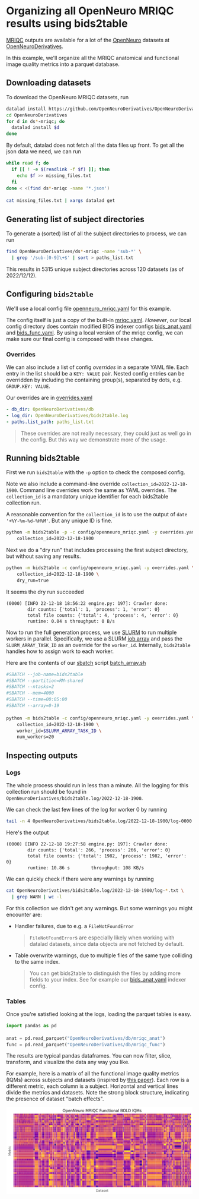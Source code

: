 # Organizing all OpenNeuro MRIQC results using bids2table

[MRIQC](https://github.com/nipreps/mriqc) outputs are available for a lot of the [OpenNeuro](https://openneuro.org/) datasets at [OpenNeuroDerivatives](https://github.com/OpenNeuroDerivatives).

In this example, we'll organize all the MRIQC anatomical and functional image quality metrics into a parquet database.

## Downloading datasets

To download the OpenNeuro MRIQC datasets, run

```sh
datalad install https://github.com/OpenNeuroDerivatives/OpenNeuroDerivatives.git
cd OpenNeuroDerivatives
for d in ds*-mriqc; do
  datalad install $d
done
```

By default, datalad does not fetch all the data files up front. To get all the json data we need, we can run

```sh
while read f; do
  if [[ ! -e $(readlink -f $f) ]]; then
    echo $f >> missing_files.txt
  fi
done < <(find ds*-mriqc -name '*.json')

cat missing_files.txt | xargs datalad get
```

## Generating list of subject directories

To generate a (sorted) list of all the subject directories to process, we can run

```sh
find OpenNeuroDerivatives/ds*-mriqc -name 'sub-*' \
  | grep '/sub-[0-9]\+$' | sort > paths_list.txt
```

This results in 5315 unique subject directories across 120 datasets (as of 2022/12/12).

## Configuring `bids2table`

We'll use a local config file [openneuro_mriqc.yaml](config/openneuro_mriqc.yaml) for this example.

The config itself is just a copy of the built-in [mriqc.yaml](../../bids2table/config/mriqc.yaml). *However*, our local config directory does contain modified BIDS indexer configs [bids_anat.yaml](config/tables/indexer/bids_anat.yaml) and [bids_func.yaml](config/tables/indexer/bids_func.yaml). By using a local version of the mriqc config, we can make sure our final config is composed with these changes.

### Overrides

We can also include a list of config *overrides* in a separate YAML file. Each entry in the list should be a `KEY: VALUE` pair. Nested config entries can be overridden by including the containing group(s), separated by dots, e.g. `GROUP.KEY: VALUE`.

Our overrides are in [overrides.yaml](overrides.yaml)

```yaml
- db_dir: OpenNeuroDerivatives/db
- log_dir: OpenNeuroDerivatives/bids2table.log
- paths.list_path: paths_list.txt
```

> These overrides are not really necessary, they could just as well go in the config. But this way we demonstrate more of the usage.

## Running bids2table

First we run `bids2table` with the `-p` option to check the composed config.

Note we also include a command-line override `collection_id=2022-12-18-1900`. Command line overrides work the same as YAML overrides. The `collection_id` is a mandatory unique identifier for each bids2table collection run.

A reasonable convention for the `collection_id` is to use the output of `date '+%Y-%m-%d-%H%M'`. But any unique ID is fine.

```sh
python -m bids2table -p -c config/openneuro_mriqc.yaml -y overrides.yaml \
    collection_id=2022-12-18-1900
```

Next we do a "dry run" that includes processing the first subject directory, but without saving any results.

```sh
python -m bids2table -c config/openneuro_mriqc.yaml -y overrides.yaml \
    collection_id=2022-12-18-1900 \
    dry_run=true
```

It seems the dry run succeeded

```
(0000) [INFO 22-12-18 18:56:22 engine.py: 197]: Crawler done:
        dir counts: {'total': 1, 'process': 1, 'error': 0}
        total file counts: {'total': 4, 'process': 4, 'error': 0}
        runtime: 0.04 s throughput: 0 B/s
```

Now to run the full generation process, we use [SLURM](https://slurm.schedmd.com/) to run multiple workers in parallel. Specifically, we use a SLURM [job array](https://slurm.schedmd.com/job_array.html) and pass the `SLURM_ARRAY_TASK_ID` as an override for the `worker_id`. Internally, `bids2table` handles how to assign work to each worker.

Here are the contents of our [sbatch](https://slurm.schedmd.com/sbatch.html) script [batch_array.sh](batch_array.sh)

```sh
#SBATCH --job-name=bids2table
#SBATCH --partition=RM-shared
#SBATCH --ntasks=2
#SBATCH --mem=4000
#SBATCH --time=00:05:00
#SBATCH --array=0-19

python -m bids2table -c config/openneuro_mriqc.yaml -y overrides.yaml \
    collection_id=2022-12-18-1900 \
    worker_id=$SLURM_ARRAY_TASK_ID \
    num_workers=20
```

## Inspecting outputs

### Logs

The whole process should run in less than a minute. All the logging for this collection run should be found in `OpenNeuroDerivatives/bids2table.log/2022-12-18-1900`.

We can check the last few lines of the log for worker 0 by running

```sh
tail -n 4 OpenNeuroDerivatives/bids2table.log/2022-12-18-1900/log-0000.txt
```

Here's the output

```
(0000) [INFO 22-12-18 19:27:58 engine.py: 197]: Crawler done:
        dir counts: {'total': 266, 'process': 266, 'error': 0}
        total file counts: {'total': 1982, 'process': 1982, 'error': 0}
        runtime: 10.86 s        throughput: 108 KB/s
```

We can quickly check if there were any warnings by running

```sh
cat OpenNeuroDerivatives/bids2table.log/2022-12-18-1900/log-*.txt \
  | grep WARN | wc -l
```

For this collection we didn't get any warnings. But some warnings you might encounter are:

- Handler failures, due to e.g. a `FileNotFoundError`

  > `FileNotFoundError`s are especially likely when working with datalad datasets, since data objects are not fetched by default.

- Table overwrite warnings, due to multiple files of the same type colliding to the same index.

  > You can get bids2table to distinguish the files by adding more fields to your index. See for example our [bids_anat.yaml](config/tables/indexer/bids_anat.yaml) indexer config.


### Tables

Once you're satisfied looking at the logs, loading the parquet tables is easy.

```python
import pandas as pd

anat = pd.read_parquet("OpenNeuroDerivatives/db/mriqc_anat")
func = pd.read_parquet("OpenNeuroDerivatives/db/mriqc_func")
```

The results are typical pandas dataframes. You can now filter, slice, transform, and visualize the data any way you like.

For example, here is a matrix of all the functional image quality metrics (IQMs) across subjects and datasets (inspired by [this paper](https://www.biorxiv.org/content/10.1101/111294v3)). Each row is a different metric, each column is a subject. Horizontal and vertical lines divide the metrics and datasets. Note the strong block structure, indicating the presence of dataset "batch effects".

![MRIQC functional IQMs](figures/openneuro_mriqc_func_bold_iqms.png)
